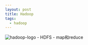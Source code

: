 ```yaml
---
layout: post
title: Hadoop
tags:
  - hadoop
---
```

<img src="{{ site.url }}{{ site.baseurl }}/images/open_sites_logo/hadoop-logo.jpg" alt="hadoop-logo">
- HDFS
- map和reduce
